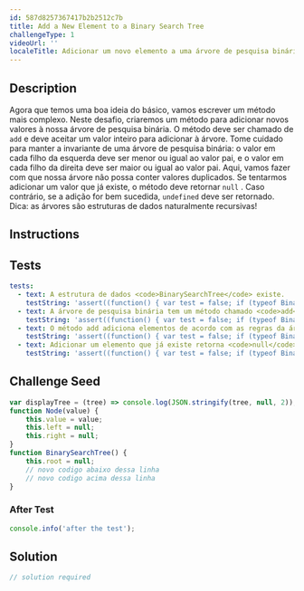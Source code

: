```yaml
---
id: 587d8257367417b2b2512c7b
title: Add a New Element to a Binary Search Tree
challengeType: 1
videoUrl: ''
localeTitle: Adicionar um novo elemento a uma árvore de pesquisa binária
---
```


## Description
<section id="description"> Agora que temos uma boa ideia do básico, vamos escrever um método mais complexo. Neste desafio, criaremos um método para adicionar novos valores à nossa árvore de pesquisa binária. O método deve ser chamado de <code>add</code> e deve aceitar um valor inteiro para adicionar à árvore. Tome cuidado para manter a invariante de uma árvore de pesquisa binária: o valor em cada filho da esquerda deve ser menor ou igual ao valor pai, e o valor em cada filho da direita deve ser maior ou igual ao valor pai. Aqui, vamos fazer com que nossa árvore não possa conter valores duplicados. Se tentarmos adicionar um valor que já existe, o método deve retornar <code>null</code> . Caso contrário, se a adição for bem sucedida, <code>undefined</code> deve ser retornado. 
Dica: as árvores são estruturas de dados naturalmente recursivas! </section>

## Instructions
<section id="instructions">
</section>

## Tests
<section id='tests'>

```yml
tests:
  - text: A estrutura de dados <code>BinarySearchTree</code> existe.
    testString: 'assert((function() { var test = false; if (typeof BinarySearchTree !== "undefined") { test = new BinarySearchTree() }; return (typeof test == "object")})(), "The <code>BinarySearchTree</code> data structure exists.");'
  - text: A árvore de pesquisa binária tem um método chamado <code>add</code> .
    testString: 'assert((function() { var test = false; if (typeof BinarySearchTree !== "undefined") { test = new BinarySearchTree() } else { return false; }; return (typeof test.add == "function")})(), "The binary search tree has a method called <code>add</code>.");'
  - text: O método add adiciona elementos de acordo com as regras da árvore de pesquisa binária.
    testString: 'assert((function() { var test = false; if (typeof BinarySearchTree !== "undefined") { test = new BinarySearchTree() } else { return false; }; if (typeof test.add !== "function") { return false; }; test.add(4); test.add(1); test.add(7); test.add(87); test.add(34); test.add(45); test.add(73); test.add(8); const expectedResult = [ 1, 4, 7, 8, 34, 45, 73, 87 ]; const result = test.inOrder(); return (expectedResult.toString() === result.toString()); })(), "The add method adds elements according to the binary search tree rules.");'
  - text: Adicionar um elemento que já existe retorna <code>null</code>
    testString: 'assert((function() { var test = false; if (typeof BinarySearchTree !== "undefined") { test = new BinarySearchTree() } else { return false; }; if (typeof test.add !== "function") { return false; }; test.add(4); return test.add(4) == null; })(), "Adding an element that already exists returns <code>null</code>");'

```

</section>

## Challenge Seed
<section id='challengeSeed'>

<div id='js-seed'>

```js
var displayTree = (tree) => console.log(JSON.stringify(tree, null, 2));
function Node(value) {
    this.value = value;
    this.left = null;
    this.right = null;
}
function BinarySearchTree() {
    this.root = null;
    // novo codigo abaixo dessa linha
    // novo codigo acima dessa linha 
}

```

</div>


### After Test
<div id='js-teardown'>

```js
console.info('after the test');
```

</div>

</section>

## Solution
<section id='solution'>

```js
// solution required
```
</section>
